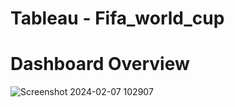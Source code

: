 # Tableau - Fifa_world_cup
# Dashboard Overview
![Screenshot 2024-02-07 102907](https://github.com/VishalDubey9/Fifa_world_cup/assets/154626826/374054c4-bca2-485a-a4c0-83984a696039)


